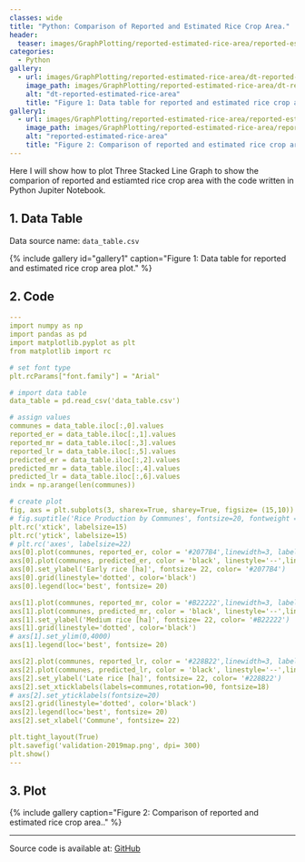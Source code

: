 ```yaml
---
classes: wide
title: "Python: Comparison of Reported and Estimated Rice Crop Area."
header:
  teaser: images/GraphPlotting/reported-estimated-rice-area/reported-estimated-rice-area.jpg
categories:
  - Python
gallery:
  - url: images/GraphPlotting/reported-estimated-rice-area/dt-reported-estimated-rice-area.png
    image_path: images/GraphPlotting/reported-estimated-rice-area/dt-reported-estimated-rice-area.png
    alt: "dt-reported-estimated-rice-area"
    title: "Figure 1: Data table for reported and estimated rice crop area plot."
gallery1:
  - url: images/GraphPlotting/reported-estimated-rice-area/reported-estimated-rice-area.jpg
    image_path: images/GraphPlotting/reported-estimated-rice-area/reported-estimated-rice-area.jpg
    alt: "reported-estimated-rice-area"
    title: "Figure 2: Comparison of reported and estimated rice crop area."
---
```


Here I will show how to plot Three Stacked Line Graph to show the comparion of reported and estiamted rice crop area with the code written in Python Jupiter Notebook.

## 1. Data Table

Data source name: `data_table.csv`

{% include gallery id="gallery1" caption="Figure 1: Data table for reported and estimated rice crop area plot." %}

## 2. Code

```yaml
---
import numpy as np
import pandas as pd
import matplotlib.pyplot as plt
from matplotlib import rc

# set font type
plt.rcParams["font.family"] = "Arial"

# import data table
data_table = pd.read_csv('data_table.csv')

# assign values
communes = data_table.iloc[:,0].values
reported_er = data_table.iloc[:,1].values
reported_mr = data_table.iloc[:,3].values
reported_lr = data_table.iloc[:,5].values
predicted_er = data_table.iloc[:,2].values
predicted_mr = data_table.iloc[:,4].values
predicted_lr = data_table.iloc[:,6].values
indx = np.arange(len(communes))

# create plot
fig, axs = plt.subplots(3, sharex=True, sharey=True, figsize= (15,10))
# fig.suptitle('Rice Production by Communes', fontsize=20, fontweight = 'bold')
plt.rc('xtick', labelsize=15)
plt.rc('ytick', labelsize=15)
# plt.rc('axes', labelsize=22)
axs[0].plot(communes, reported_er, color = '#2077B4',linewidth=3, label='Reported rice crop area')
axs[0].plot(communes, predicted_er, color = 'black', linestyle='--',linewidth=3, label='Estimated rice crop area')
axs[0].set_ylabel('Early rice [ha]', fontsize= 22, color= '#2077B4')
axs[0].grid(linestyle='dotted', color='black')
axs[0].legend(loc='best', fontsize= 20)

axs[1].plot(communes, reported_mr, color = '#B22222',linewidth=3, label='Reported rice crop area')
axs[1].plot(communes, predicted_mr, color = 'black', linestyle='--',linewidth=3, label='Estimated rice crop area')
axs[1].set_ylabel('Medium rice [ha]', fontsize= 22, color= '#B22222')
axs[1].grid(linestyle='dotted', color='black')
# axs[1].set_ylim(0,4000)
axs[1].legend(loc='best', fontsize= 20)

axs[2].plot(communes, reported_lr, color = '#228B22',linewidth=3, label='Reported rice crop area')
axs[2].plot(communes, predicted_lr, color = 'black', linestyle='--',linewidth=3, label='Estimated rice crop area')
axs[2].set_ylabel('Late rice [ha]', fontsize= 22, color= '#228B22')
axs[2].set_xticklabels(labels=communes,rotation=90, fontsize=18)
# axs[2].set_yticklabels(fontsize=20)
axs[2].grid(linestyle='dotted', color='black')
axs[2].legend(loc='best', fontsize= 20)
axs[2].set_xlabel('Commune', fontsize= 22)

plt.tight_layout(True)
plt.savefig('validation-2019map.png', dpi= 300)
plt.show()
---
```

## 3. Plot

{% include gallery caption="Figure 2: Comparison of reported and estimated rice crop area.." %}

-----

Source code is available at: [GitHub](https://github.com/menvuthy/Code_Collection.git)